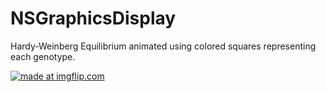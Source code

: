 # NSGraphicsDisplay
Hardy-Weinberg Equilibrium animated using colored squares representing each genotype.

<a href="https://imgflip.com/gif/26l87n"><img src="https://i.imgflip.com/26l87n.gif" title="made at imgflip.com"/></a>
